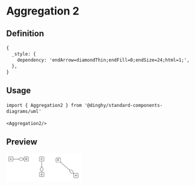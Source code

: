 # Aggregation 2

## Definition

```
{
  _style: { 
    dependency: 'endArrow=diamondThin;endFill=0;endSize=24;html=1;',
  },
}
```

## Usage

```
import { Aggregation2 } from '@dinghy/standard-components-diagrams/uml'

<Aggregation2/>
```

## Preview

<img src="./aggregation-2.png" width="200"/>
